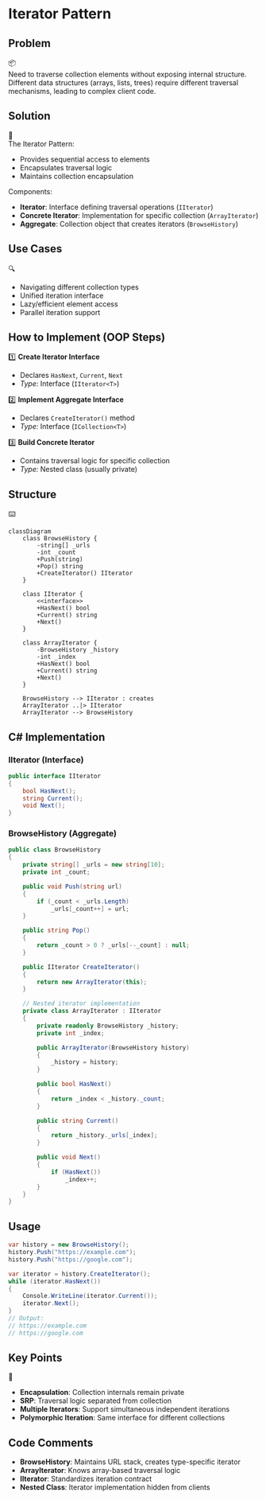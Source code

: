 # Iterator Pattern

## Problem

📦  
Need to traverse collection elements without exposing internal structure. Different data structures (arrays, lists, trees) require different traversal mechanisms, leading to complex client code.

## Solution

🔄  
The Iterator Pattern:

- Provides sequential access to elements
- Encapsulates traversal logic
- Maintains collection encapsulation

Components:

- **Iterator**: Interface defining traversal operations (`IIterator`)
- **Concrete Iterator**: Implementation for specific collection (`ArrayIterator`)
- **Aggregate**: Collection object that creates iterators (`BrowseHistory`)

## Use Cases

🔍

- Navigating different collection types
- Unified iteration interface
- Lazy/efficient element access
- Parallel iteration support

## How to Implement (OOP Steps)

1️⃣ **Create Iterator Interface**

- Declares `HasNext`, `Current`, `Next`
- _Type:_ Interface (`IIterator<T>`)

2️⃣ **Implement Aggregate Interface**

- Declares `CreateIterator()` method
- _Type:_ Interface (`ICollection<T>`)

3️⃣ **Build Concrete Iterator**

- Contains traversal logic for specific collection
- _Type:_ Nested class (usually private)

## Structure

⌨️

```mermaid
classDiagram
    class BrowseHistory {
        -string[] _urls
        -int _count
        +Push(string)
        +Pop() string
        +CreateIterator() IIterator
    }

    class IIterator {
        <<interface>>
        +HasNext() bool
        +Current() string
        +Next()
    }

    class ArrayIterator {
        -BrowseHistory _history
        -int _index
        +HasNext() bool
        +Current() string
        +Next()
    }

    BrowseHistory --> IIterator : creates
    ArrayIterator ..|> IIterator
    ArrayIterator --> BrowseHistory
```

## C# Implementation

### IIterator (Interface)

```csharp
public interface IIterator
{
    bool HasNext();
    string Current();
    void Next();
}
```

### BrowseHistory (Aggregate)

```csharp
public class BrowseHistory
{
    private string[] _urls = new string[10];
    private int _count;

    public void Push(string url)
    {
        if (_count < _urls.Length)
            _urls[_count++] = url;
    }

    public string Pop()
    {
        return _count > 0 ? _urls[--_count] : null;
    }

    public IIterator CreateIterator()
    {
        return new ArrayIterator(this);
    }

    // Nested iterator implementation
    private class ArrayIterator : IIterator
    {
        private readonly BrowseHistory _history;
        private int _index;

        public ArrayIterator(BrowseHistory history)
        {
            _history = history;
        }

        public bool HasNext()
        {
            return _index < _history._count;
        }

        public string Current()
        {
            return _history._urls[_index];
        }

        public void Next()
        {
            if (HasNext())
                _index++;
        }
    }
}
```

## Usage

```csharp
var history = new BrowseHistory();
history.Push("https://example.com");
history.Push("https://google.com");

var iterator = history.CreateIterator();
while (iterator.HasNext())
{
    Console.WriteLine(iterator.Current());
    iterator.Next();
}
// Output:
// https://example.com
// https://google.com
```

## Key Points

🔑

- **Encapsulation**: Collection internals remain private
- **SRP**: Traversal logic separated from collection
- **Multiple Iterators**: Support simultaneous independent iterations
- **Polymorphic Iteration**: Same interface for different collections

## Code Comments

- **BrowseHistory**: Maintains URL stack, creates type-specific iterator
- **ArrayIterator**: Knows array-based traversal logic
- **IIterator**: Standardizes iteration contract
- **Nested Class**: Iterator implementation hidden from clients
